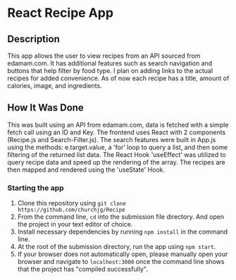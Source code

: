 # React Recipe App
## Description

This app allows the user to view recipes from an API sourced from edamam.com. It has additional features such as search navigation and buttons that help filter by food type. I plan on adding links to the actual recipes for added convenience. As of now each recipe has a title, amount of calories, image, and ingredients.

## How It Was Done

This was built using an API from edamam.com, data is fetched with a simple fetch call using an ID and Key. The frontend uses React with 2 components (Recipe.js and Search-Filter.js). The search features were built in App.js using the methods: e.target.value, a 'for' loop to query a list, and then some filtering of the returned list data. The React Hook 'useEffect' was utilized to query recipe data and speed up the rendering of the array. The recipes are then mapped and rendered using the 'useState' Hook. 

### Starting the app
1) Clone this repository using ```git clone https://github.com/churchjg/Recipe```
2) From the command line, ```cd``` into the submission file directory. And open the project in your text editor of choice. 
2) Install necessary dependencies by running ```npm install``` in the command line.
3) At the root of the submission directory, run the app using ```npm start```.
4) If your browser does not automatically open, please manually open your browser and navigate to ```localhost:3000``` once the command line shows that the project has "compiled successfully".
